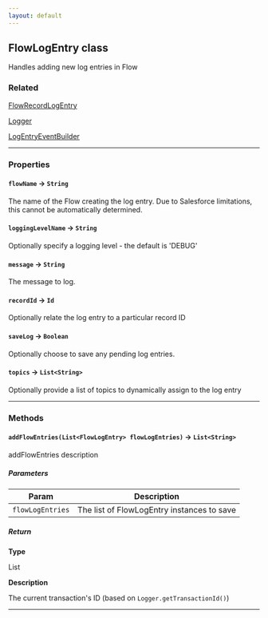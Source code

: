 ```yaml
---
layout: default
---
```


## FlowLogEntry class

Handles adding new log entries in Flow

### Related

[FlowRecordLogEntry](FlowRecordLogEntry)

[Logger](Logger)

[LogEntryEventBuilder](LogEntryEventBuilder)

---

### Properties

#### `flowName` → `String`

The name of the Flow creating the log entry. Due to Salesforce limitations, this cannot be automatically determined.

#### `loggingLevelName` → `String`

Optionally specify a logging level - the default is 'DEBUG'

#### `message` → `String`

The message to log.

#### `recordId` → `Id`

Optionally relate the log entry to a particular record ID

#### `saveLog` → `Boolean`

Optionally choose to save any pending log entries.

#### `topics` → `List<String>`

Optionally provide a list of topics to dynamically assign to the log entry

---

### Methods

#### `addFlowEntries(List<FlowLogEntry> flowLogEntries)` → `List<String>`

addFlowEntries description

##### Parameters

| Param            | Description                                |
| ---------------- | ------------------------------------------ |
| `flowLogEntries` | The list of FlowLogEntry instances to save |

##### Return

**Type**

List<String>

**Description**

The current transaction's ID (based on `Logger.getTransactionId()`)

---
